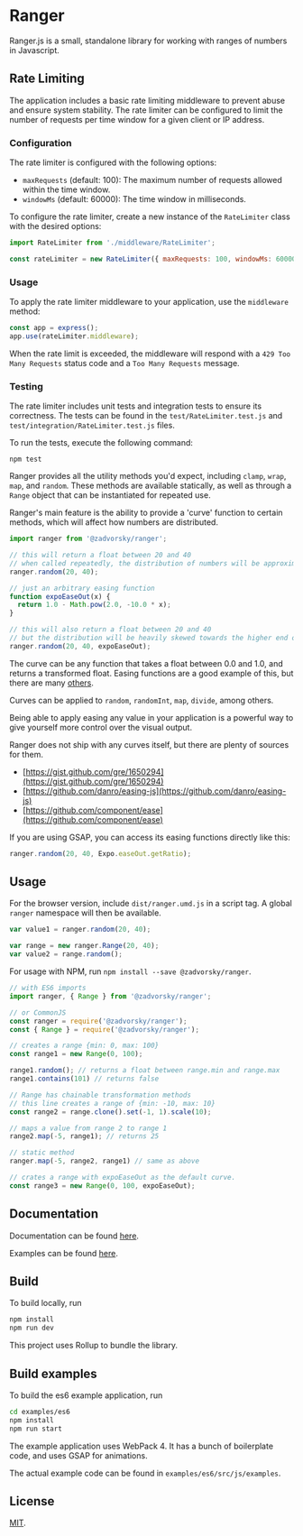 # Ranger

Ranger.js is a small, standalone library for working with ranges of numbers in Javascript.

## Rate Limiting

The application includes a basic rate limiting middleware to prevent abuse and ensure system stability. The rate limiter can be configured to limit the number of requests per time window for a given client or IP address.

### Configuration

The rate limiter is configured with the following options:

- `maxRequests` (default: 100): The maximum number of requests allowed within the time window.
- `windowMs` (default: 60000): The time window in milliseconds.

To configure the rate limiter, create a new instance of the `RateLimiter` class with the desired options:

```js
import RateLimiter from './middleware/RateLimiter';

const rateLimiter = new RateLimiter({ maxRequests: 100, windowMs: 60000 });
```

### Usage

To apply the rate limiter middleware to your application, use the `middleware` method:

```js
const app = express();
app.use(rateLimiter.middleware);
```

When the rate limit is exceeded, the middleware will respond with a `429 Too Many Requests` status code and a `Too Many Requests` message.

### Testing

The rate limiter includes unit tests and integration tests to ensure its correctness. The tests can be found in the `test/RateLimiter.test.js` and `test/integration/RateLimiter.test.js` files.

To run the tests, execute the following command:

```
npm test
```

Ranger provides all the utility methods you'd expect, including `clamp`, `wrap`, `map`, and `random`.
These methods are available statically, as well as through a `Range` object that can be instantiated for repeated use.

Ranger's main feature is the ability to provide a 'curve' function to certain methods, which will affect how numbers are distributed.

``` js
import ranger from '@zadvorsky/ranger';

// this will return a float between 20 and 40
// when called repeatedly, the distribution of numbers will be approximately linear. 
ranger.random(20, 40);

// just an arbitrary easing function    
function expoEaseOut(x) {
  return 1.0 - Math.pow(2.0, -10.0 * x);
}

// this will also return a float between 20 and 40
// but the distribution will be heavily skewed towards the higher end of the range
ranger.random(20, 40, expoEaseOut);
``` 

The curve can be any function that takes a float between 0.0 and 1.0, and returns a transformed float.
Easing functions are a good example of this, but there are many [others](https://pbs.twimg.com/media/DRJY_inVoAA5t7A.jpg:large).

Curves can be applied to `random`, `randomInt`, `map`, `divide`, among others.

Being able to apply easing any value in your application is a powerful way to give yourself more control over the visual output.

Ranger does not ship with any curves itself, but there are plenty of sources for them.
* [https://gist.github.com/gre/1650294](https://gist.github.com/gre/1650294)
* [https://github.com/danro/easing-js](https://github.com/danro/easing-js)
* [https://github.com/component/ease](https://github.com/component/ease)

If you are using GSAP, you can access its easing functions directly like this:
``` js
ranger.random(20, 40, Expo.easeOut.getRatio);
```
## Usage

For the browser version, include `dist/ranger.umd.js` in a script tag. A global `ranger` namespace will then be available.
``` js
var value1 = ranger.random(20, 40);

var range = new ranger.Range(20, 40);
var value2 = range.random();
```

For usage with NPM, run `npm install --save @zadvorsky/ranger`.
``` js
// with ES6 imports
import ranger, { Range } from '@zadvorsky/ranger';

// or CommonJS
const ranger = require('@zadvorsky/ranger');
const { Range } = require('@zadvorsky/ranger');

// creates a range {min: 0, max: 100}    
const range1 = new Range(0, 100);

range1.random(); // returns a float between range.min and range.max
range1.contains(101) // returns false

// Range has chainable transformation methods
// this line creates a range of {min: -10, max: 10} 
const range2 = range.clone().set(-1, 1).scale(10);

// maps a value from range 2 to range 1    
range2.map(-5, range1); // returns 25     

// static method
ranger.map(-5, range2, range1) // same as above

// crates a range with expoEaseOut as the default curve.  
const range3 = new Range(0, 100, expoEaseOut);
```

## Documentation

Documentation can be found [here](http://ranger-docs.surge.sh/).

Examples can be found [here](http://ranger-examples.surge.sh/).

## Build

To build locally, run
``` sh
npm install
npm run dev
```
This project uses Rollup to bundle the library.

## Build examples

To build the es6 example application, run
``` sh
cd examples/es6
npm install
npm run start
```

The example application uses WebPack 4. It has a bunch of boilerplate code, and uses GSAP for animations.

The actual example code can be found in `examples/es6/src/js/examples`.

## License

[MIT](LICENSE).
